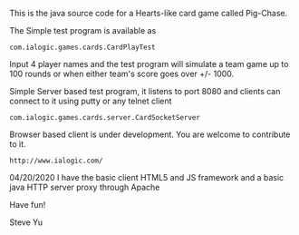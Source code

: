 This is the java source code for a Hearts-like card game called Pig-Chase.

The Simple test program is available as

	com.ialogic.games.cards.CardPlayTest

Input 4 player names and the test program will simulate a team game up to 100 rounds or when either team's score goes over +/- 1000.

Simple Server based test program, it listens to port 8080 and clients can connect to it using putty or any telnet client

	com.ialogic.games.cards.server.CardSocketServer

Browser based client is under development. You are welcome to contribute to it.

	http://www.ialogic.com/

04/20/2020	I have the basic client HTML5 and JS framework and a basic java HTTP server proxy through Apache

Have fun!

Steve Yu
